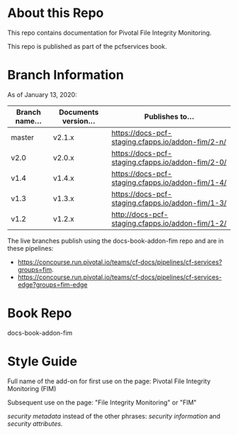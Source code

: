 # About this Repo

This repo contains documentation for Pivotal File Integrity Monitoring.

This repo is published as part of the pcfservices book.

# Branch Information

As of January 13, 2020:

| Branch name… | Documents version… | Publishes to… |
|-------------|----------------|----------------|
| master      | v2.1.x     | https://docs-pcf-staging.cfapps.io/addon-fim/2-n/ |
| v2.0        | v2.0.x     | https://docs-pcf-staging.cfapps.io/addon-fim/2-0/ |
| v1.4        | v1.4.x     | https://docs-pcf-staging.cfapps.io/addon-fim/1-4/ |
| v1.3        | v1.3.x     | https://docs-pcf-staging.cfapps.io/addon-fim/1-3/ |
| v1.2        | v1.2.x     | http://docs-pcf-staging.cfapps.io/addon-fim/1-2/ |

The live branches publish using the docs-book-addon-fim repo and are in these pipelines:

+ https://concourse.run.pivotal.io/teams/cf-docs/pipelines/cf-services?groups=fim.
+ https://concourse.run.pivotal.io/teams/cf-docs/pipelines/cf-services-edge?groups=fim-edge

# Book Repo

docs-book-addon-fim

# Style Guide

Full name of the add-on for first use on the page: Pivotal File Integrity Monitoring (FIM)

Subsequent use on the page: "File Integrity Monitoring" or "FIM"

_security metadata_ instead of the other phrases: _security information_ and _security attributes_.

